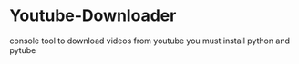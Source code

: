 # Youtube-Downloader
console tool to download videos from youtube 
you must install python and pytube
